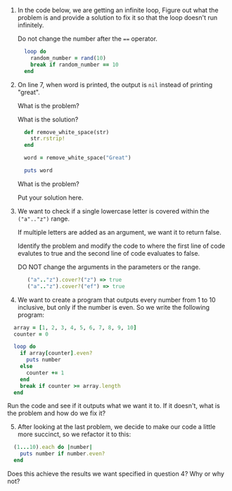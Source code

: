 1. In the code below, we are getting an infinite loop, Figure out what the problem is and provide a solution to fix it so that the loop
   doesn't run infinitely.

   Do not change the number after the `==` operator.

    ```ruby
      loop do
        random_number = rand(10)
        break if random_number == 10
      end
    ```

2.  On line 7, when word is printed, the output is `nil` instead of printing "great".

    What is the problem?

    What is the solution?


    ```ruby
      def remove_white_space(str)
        str.rstrip!
      end

      word = remove_white_space("Great")

      puts word
    ```

    What is the problem?

    Put your solution here.

3. We want to check if a single lowercase letter is covered within the `("a".."z")` range.

   If multiple letters are added as an argument, we want it to return false.

   Identify the problem and modify the code to where the first line of code evalutes to true
   and the second line of code evaluates to false.

   DO NOT change the arguments in the parameters or the range.


   ```ruby
      ("a".."z").cover?("z") => true
      ("a".."z").cover?("ef") => true
   ```

4.  We want to create a program that outputs every number from 1 to 10 inclusive, but only if the number is even. So we write the following program:

  ```ruby
    array = [1, 2, 3, 4, 5, 6, 7, 8, 9, 10]
    counter = 0

    loop do
      if array[counter].even?
        puts number
      else
        counter += 1
      end
      break if counter >= array.length
    end
  ```

  Run the code and see if it outputs what we want it to. If it doesn't, what is the problem and how do we fix it?

5. After looking at the last problem, we decide to make our code a little more succinct, so we refactor it to this:

  ```ruby
    (1...10).each do |number|
      puts number if number.even?
    end
  ```

  Does this achieve the results we want specified in question 4? Why or why not?
